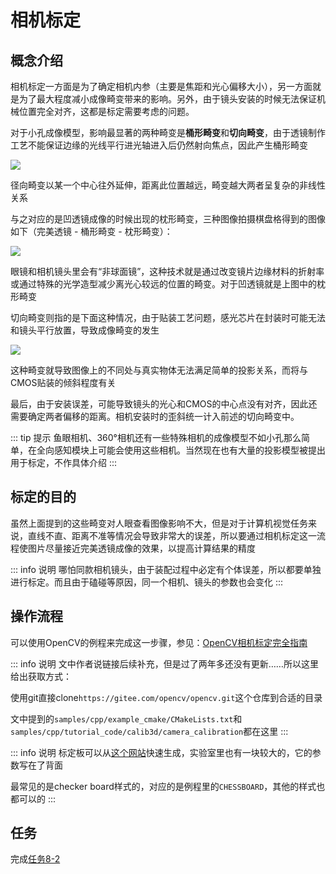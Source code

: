 # 相机标定
## 概念介绍
相机标定一方面是为了确定相机内参（主要是焦距和光心偏移大小），另一方面就是为了最大程度减小成像畸变带来的影响。另外，由于镜头安装的时候无法保证机械位置完全对齐，这都是标定需要考虑的问题。

对于小孔成像模型，影响最显著的两种畸变是**桶形畸变**和**切向畸变**，由于透镜制作工艺不能保证边缘的光线平行进光轴进入后仍然射向焦点，因此产生桶形畸变

![](/barreldistortion.png)

径向畸变以某一个中心往外延伸，距离此位置越远，畸变越大两者呈复杂的非线性关系

与之对应的是凹透镜成像的时候出现的枕形畸变，三种图像拍摄棋盘格得到的图像如下（完美透镜 - 桶形畸变 - 枕形畸变）：

![](/threekindsofdistortion.png)

眼镜和相机镜头里会有“非球面镜”，这种技术就是通过改变镜片边缘材料的折射率或通过特殊的光学造型减少离光心较远的位置的畸变。对于凹透镜就是上图中的枕形畸变

切向畸变则指的是下面这种情况，由于贴装工艺问题，感光芯片在封装时可能无法和镜头平行放置，导致成像畸变的发生

![](/tangentdistortion.png)

这种畸变就导致图像上的不同处与真实物体无法满足简单的投影关系，而将与CMOS贴装的倾斜程度有关

最后，由于安装误差，可能导致镜头的光心和CMOS的中心点没有对齐，因此还需要确定两者偏移的距离。相机安装时的歪斜统一计入前述的切向畸变中。

::: tip 提示
鱼眼相机、360°相机还有一些特殊相机的成像模型不如小孔那么简单，在全向感知模块上可能会使用这些相机。当然现在也有大量的投影模型被提出用于标定，不作具体介绍
:::

## 标定的目的
虽然上面提到的这些畸变对人眼查看图像影响不大，但是对于计算机视觉任务来说，直线不直、距离不准等情况会导致非常大的误差，所以要通过相机标定这一流程使图片尽量接近完美透镜成像的效果，以提高计算结果的精度

::: info 说明
哪怕同款相机镜头，由于装配过程中必定有个体误差，所以都要单独进行标定。而且由于磕碰等原因，同一个相机、镜头的参数也会变化
:::

## 操作流程
可以使用OpenCV的例程来完成这一步骤，参见：[OpenCV相机标定完全指南](https://blog.csdn.net/NeoZng/article/details/122736567)

::: info 说明
文中作者说链接后续补充，但是过了两年多还没有更新……所以这里给出获取方式：

使用git直接clone`https://gitee.com/opencv/opencv.git`这个仓库到合适的目录

文中提到的`samples/cpp/example_cmake/CMakeLists.txt`和`samples/cpp/tutorial_code/calib3d/camera_calibration`都在这里
:::

::: info 说明
标定板可以从[这个网站](https://calib.io/pages/camera-calibration-pattern-generator)快速生成，实验室里也有一块较大的，它的参数写在了背面

最常见的是checker board样式的，对应的是例程里的`CHESSBOARD`，其他的样式也都可以的
:::

## 任务
完成[任务8-2](../tasks/8)